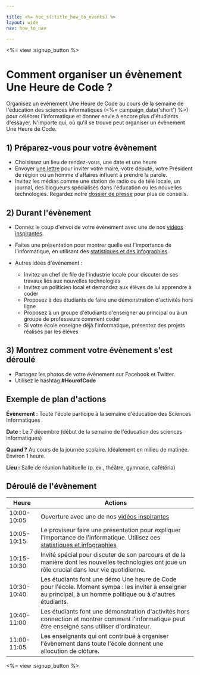```yaml
---

title: <%= hoc_s(:title_how_to_events) %>
layout: wide
nav: how_to_nav

---
```


<%= view :signup_button %>

# Comment organiser un évènement Une Heure de Code ?

Organisez un évènement Une Heure de Code au cours de la semaine de l'éducation des sciences informatiques (<%= campaign_date('short') %>) pour célébrer l'informatique et donner envie à encore plus d'étudiants d'essayer. N'importe qui, où qu'il se trouve peut organiser un évènement Une Heure de Code.

## 1) Préparez-vous pour votre évènement

  * Choisissez un lieu de rendez-vous, une date et une heure
  * Envoyer [une lettre](https://docs.google.com/a/code.org/document/d/1eP41sKW7y0qq_JvkRIgZK8dWYICaGRZ4CCDETXa78wY/edit) pour inviter votre maire, votre député, votre Président de région ou un homme d'affaires influent à prendre la parole.
  * Invitez les médias comme une station de radio ou de télé locale, un journal, des blogueurs spécialisés dans l'éducation ou les nouvelles technologies. Regardez notre [dossier de presse](<%= resolve_url('/promote/press-kit') %>) pour plus de conseils.

## 2) Durant l'évènement

  * Donnez le coup d'envoi de votre évènement avec une de nos [vidéos inspirantes](<%= resolve_url('/promote/resources#videos') %>).
  * Faites une présentation pour montrer quelle est l'importance de l'informatique, en utilisant des [statistiques et des infographies](<%= resolve_url('/promote/stats') %>).   
      
    
  * Autres idées d'évènement : 
      * Invitez un chef de file de l'industrie locale pour discuter de ses travaux liés aux nouvelles technologies
      * Invitez un politicien local et demandez aux élèves de lui apprendre à coder
      * Proposez à des étudiants de faire une démonstration d'activités hors ligne
      * Proposez à un groupe d'étudiants d'enseigner au principal ou à un groupe de professeurs comment coder
      * Si votre école enseigne déjà l'informatique, présentez des projets réalisés par les élèves

## 3) Montrez comment votre évènement s'est déroulé

  * Partagez les photos de votre évènement sur Facebook et Twitter. 
  * Utilisez le hashtag **#HourofCode**

## Exemple de plan d'actions

**Évènement :** Toute l'école participe à la semaine d'éducation des Sciences Informatiques

**Date :** Le 7 décembre (début de la semaine de l'éducation des sciences informatiques)

**Quand ?** Au cours de la journée scolaire. Idéalement en milieu de matinée. Environ 1 heure.

**Lieu :** Salle de réunion habituelle (p. ex., théâtre, gymnase, cafétéria)   
  


## Déroulé de l'évènement

| Heure       | Actions                                                                                                                                                            |
| ----------- | ------------------------------------------------------------------------------------------------------------------------------------------------------------------ |
| 10:00-10:05 | Ouverture avec une de nos [vidéos inspirantes](<%= resolve_url('/promote/resources#videos') %>)                                                                      |
| 10:05-10:15 | Le proviseur faire une présentation pour expliquer l'importance de l'informatique. Utilisez ces [statistiques et infographies](<%= resolve_url('/promote/stats') %>) |
| 10:15-10:30 | Invité spécial pour discuter de son parcours et de la manière dont les nouvelles technologies ont joué un rôle crucial dans leur vie quotidienne.                  |
| 10:30-10:40 | Les étudiants font une démo Une heure de Code pour l'école. Moment sympa : les inviter à enseigner au principal, à un homme politique ou à d'autres étudiants.     |
| 10:40-11:00 | Les étudiants font une démonstration d'activités hors connection et montrer comment l'informatique peut être enseigné sans utiliser d'ordinateur.                  |
| 11:00-11:05 | Les enseignants qui ont contribué à organiser l'évènement dans toute l'école donnent une allocution de clôture.                                                    |

<%= view :signup_button %>